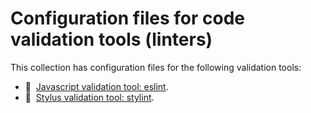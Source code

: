 # Configuration files for code validation tools (linters)
This collection has configuration files for the following validation tools:
- :paperclip:&nbsp;&nbsp;[Javascript validation tool: eslint](/docs/linters/.eslintrc.md).
- :paperclip:&nbsp;&nbsp;[Stylus validation tool: stylint](/docs/linters/.stylintrc.md).

